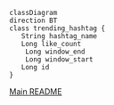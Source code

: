 ```mermaid
classDiagram
direction BT
class trending_hashtag {
   String hashtag_name
   Long like_count
    Long window_end
    Long window_start
   Long id
}
```
[Main README](../../README.md)
